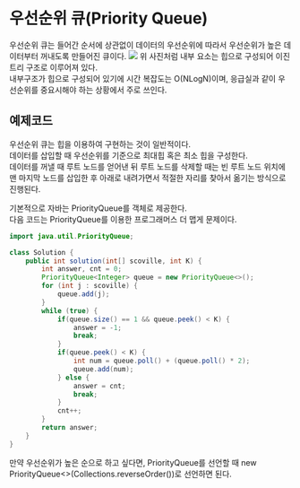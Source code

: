 # 우선순위 큐(Priority Queue)
우선순위 큐는 들어간 순서에 상관없이 데이터의 우선순위에 따라서 우선순위가 높은 데이터부터 꺼내도록 만들어진 큐이다.
![](https://media.vlpt.us/post-images/holicme7/b77edff0-1ff7-11ea-b8b0-5340b200eb0f/image.png)
위 사진처럼 내부 요소는 힙으로 구성되어 이진트리 구조로 이루어져 있다.  
내부구조가 힙으로 구성되어 있기에 시간 복잡도는 O(NLogN)이며, 응급실과 같이 우선순위를 중요시해야 하는 상황에서 주로 쓰인다.

## 예제코드
우선순위 큐는 힙을 이용하여 구현하는 것이 일반적이다.  
데이터를 삽입할 때 우선순위를 기준으로 최대힙 혹은 최소 힙을 구성한다.  
데이터를 꺼낼 때 루트 노드를 얻어낸 뒤 루트 노드를 삭제할 때는 빈 루트 노드 위치에 맨 마지막 노드를 삽입한 후 아래로 내려가면서 적절한 자리를 찾아서 옮기는 방식으로 진행된다. 

기본적으로 자바는 PriorityQueue를 객체로 제공한다.  
다음 코드는 PriorityQueue를 이용한 프로그래머스 더 맵게 문제이다.
```java
import java.util.PriorityQueue;

class Solution {
    public int solution(int[] scoville, int K) {
        int answer, cnt = 0;
        PriorityQueue<Integer> queue = new PriorityQueue<>();
        for (int j : scoville) {
            queue.add(j);
        }
        while (true) {
            if(queue.size() == 1 && queue.peek() < K) {
                answer = -1;
                break;
            }
            if(queue.peek() < K) {
                int num = queue.poll() + (queue.poll() * 2);
                queue.add(num);
            } else {
                answer = cnt;
                break;
            }
            cnt++;
        }
        return answer;
    }
}
```
만약 우선순위가 높은 순으로 하고 싶다면, PriorityQueue를 선언할 때 new PriorityQueue<>(Collections.reverseOrder())로 선언하면 된다.
